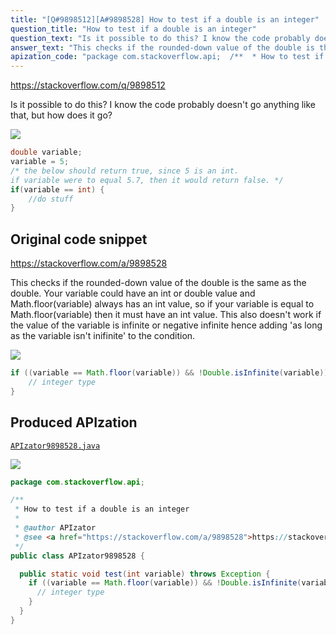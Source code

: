 ```yaml
---
title: "[Q#9898512][A#9898528] How to test if a double is an integer"
question_title: "How to test if a double is an integer"
question_text: "Is it possible to do this? I know the code probably doesn't go anything like that, but how does it go?"
answer_text: "This checks if the rounded-down value of the double is the same as the double. Your variable could have an int or double value and Math.floor(variable) always has an int value, so if your variable is equal to Math.floor(variable) then it must have an int value. This also doesn't work if the value of the variable is infinite or negative infinite hence adding 'as long as the variable isn't inifinite' to the condition."
apization_code: "package com.stackoverflow.api;  /**  * How to test if a double is an integer  *  * @author APIzator  * @see <a href=\"https://stackoverflow.com/a/9898528\">https://stackoverflow.com/a/9898528</a>  */ public class APIzator9898528 {    public static void test(int variable) throws Exception {     if ((variable == Math.floor(variable)) && !Double.isInfinite(variable)) {       // integer type     }   } }"
---
```


https://stackoverflow.com/q/9898512

Is it possible to do this?
I know the code probably doesn&#x27;t go anything like that, but how does it go?


<div class="code-logo"><img src="/stackoverflow.png" /></div>

```java
double variable;
variable = 5;
/* the below should return true, since 5 is an int. 
if variable were to equal 5.7, then it would return false. */
if(variable == int) {
    //do stuff
}
```


## Original code snippet

https://stackoverflow.com/a/9898528

This checks if the rounded-down value of the double is the same as the double.
Your variable could have an int or double value and Math.floor(variable) always has an int value, so if your variable is equal to Math.floor(variable) then it must have an int value.
This also doesn&#x27;t work if the value of the variable is infinite or negative infinite hence adding &#x27;as long as the variable isn&#x27;t inifinite&#x27; to the condition.

<div class="code-logo"><img src="/stackoverflow.png" /></div>

```java
if ((variable == Math.floor(variable)) && !Double.isInfinite(variable)) {
    // integer type
}
```

## Produced APIzation

[`APIzator9898528.java`](https://github.com/pasqualesalza/apization-temp/raw/main/data/search/APIzator9898528.java)

<div class="code-logo"><img src="/apizator.png" /></div>

```java
package com.stackoverflow.api;

/**
 * How to test if a double is an integer
 *
 * @author APIzator
 * @see <a href="https://stackoverflow.com/a/9898528">https://stackoverflow.com/a/9898528</a>
 */
public class APIzator9898528 {

  public static void test(int variable) throws Exception {
    if ((variable == Math.floor(variable)) && !Double.isInfinite(variable)) {
      // integer type
    }
  }
}

```